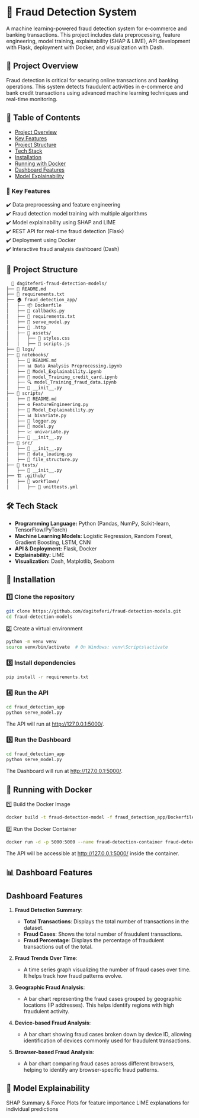 # 🚀 Fraud Detection System  

A machine learning-powered fraud detection system for e-commerce and banking transactions. This project includes data preprocessing, feature engineering, model training, explainability (SHAP & LIME), API development with Flask, deployment with Docker, and visualization with Dash.  

## 📌 Project Overview  
Fraud detection is critical for securing online transactions and banking operations. This system detects fraudulent activities in e-commerce and bank credit transactions using advanced machine learning techniques and real-time monitoring.  

## 📑 Table of Contents  
- [Project Overview](#-project-overview)  
- [Key Features](#-key-features)  
- [Project Structure](#-project-structure)  
- [Tech Stack](#-tech-stack)  
- [Installation](#-installation)  
- [Running with Docker](#-running-with-docker)  
- [Dashboard Features](#-dashboard-features)  
- [Model Explainability](#-model-explainability)  


### 🔹 Key Features  
✔️ Data preprocessing and feature engineering  
✔️ Fraud detection model training with multiple algorithms  
✔️ Model explainability using SHAP and LIME  
✔️ REST API for real-time fraud detection (Flask)  
✔️ Deployment using Docker  
✔️ Interactive fraud analysis dashboard (Dash)  

## 📂 Project Structure  
 ```bash
   📂 dagiteferi-fraud-detection-models/
├── 📜 README.md
├── 📜 requirements.txt
├── 🏠 fraud_detection_app/
│   ├── 📦 Dockerfile
│   ├── 🔄 callbacks.py
│   ├── 📜 requirements.txt
│   ├── 🚀 serve_model.py
│   ├── 📝 .http
│   ├── 📂 assets/
│   │   ├── 🎨 styles.css
│   │   ├── 📜 scripts.js
├── 📂 logs/
├── 📖 notebooks/
│   ├── 📜 README.md
│   ├── 📊 Data Analysis Preprocessing.ipynb
│   ├── 🧐 Model_Explainability.ipynb
│   ├── 🤖 model_Training_credit_card.ipynb
│   ├── 🔍 model_Training_fraud_data.ipynb
│   ├── 📜 __init__.py
├── 📝 scripts/
│   ├── 📜 README.md
│   ├── ⚙️ FeatureEngineering.py
│   ├── 🧐 Model_Explainability.py
│   ├── 📊 bivariate.py
│   ├── 📝 logger.py
│   ├── 🤖 model.py
│   ├── 📈 univariate.py
│   ├── 📜 __init__.py
├── 🔧 src/
│   ├── 📜 __init__.py
│   ├── 📂 data_loading.py
│   ├── 📂 file_structure.py
├── 🧪 tests/
│   ├── 📜 __init__.py
├── 🏗️ .github/
│   ├── 📂 workflows/
│   │   ├── 🔄 unittests.yml

```

## 🛠 Tech Stack  
- **Programming Language:** Python (Pandas, NumPy, Scikit-learn, TensorFlow/PyTorch)  
- **Machine Learning Models:** Logistic Regression, Random Forest, Gradient Boosting, LSTM, CNN  
- **API & Deployment:** Flask, Docker  
- **Explainability:** LIME  
- **Visualization:** Dash, Matplotlib, Seaborn  

## 🔧 Installation  

### 1️⃣ Clone the repository  
```sh
git clone https://github.com/dagiteferi/fraud-detection-models.git
cd fraud-detection-models
```
2️⃣ Create a virtual environment
```sh
python -m venv venv
source venv/bin/activate  # On Windows: venv\Scripts\activate
```
###  3️⃣ Install dependencies
```sh
pip install -r requirements.txt
```
### 4️⃣ Run the API
```sh
cd fraud_detection_app
python serve_model.py
```
The API will run at http://127.0.0.1:5000/.
### 5️⃣ Run the Dashboard
```sh
cd fraud_detection_app
python serve_model.py
```
The Dashboard will run at http://127.0.0.1:5000/.
## 🚀 Running with Docker
1️⃣ Build the Docker Image
```sh
docker build -t fraud-detection-model -f fraud_detection_app/Dockerfile .

```
2️⃣ Run the Docker Container
```sh
docker run -d -p 5000:5000 --name fraud-detection-container fraud-detection-model
```
The API will be accessible at http://127.0.0.1:5000/ inside the container.

## 📊 Dashboard Features
## Dashboard Features

1. **Fraud Detection Summary**:
   - **Total Transactions**: Displays the total number of transactions in the dataset.
   - **Fraud Cases**: Shows the total number of fraudulent transactions.
   - **Fraud Percentage**: Displays the percentage of fraudulent transactions out of the total.

2. **Fraud Trends Over Time**:
   - A time series graph visualizing the number of fraud cases over time. It helps track how fraud patterns evolve.

3. **Geographic Fraud Analysis**:
   - A bar chart representing the fraud cases grouped by geographic locations (IP addresses). This helps identify regions with high fraudulent activity.

4. **Device-based Fraud Analysis**:
   - A bar chart showing fraud cases broken down by device ID, allowing identification of devices commonly used for fraudulent transactions.

5. **Browser-based Fraud Analysis**:
   - A bar chart comparing fraud cases across different browsers, helping to identify any browser-specific fraud patterns.


## 📌 Model Explainability
SHAP Summary & Force Plots for feature importance
LIME explanations for individual predictions
